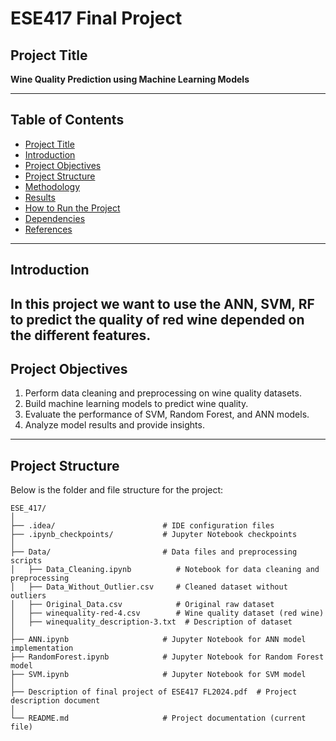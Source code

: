 # ESE417 Final Project

## Project Title  
**Wine Quality Prediction using Machine Learning Models**

---

## Table of Contents  
- [Project Title](#project-title)  
- [Introduction](#introduction)  
- [Project Objectives](#project-objectives)  
- [Project Structure](#project-structure)  
- [Methodology](#methodology)  
- [Results](#results)  
- [How to Run the Project](#how-to-run-the-project)  
- [Dependencies](#dependencies)  
- [References](#references)  

---

## Introduction  
 In this project we want to use the ANN, SVM, RF to predict the quality of red wine depended on the 
 different features. 
---

## Project Objectives  
1. Perform data cleaning and preprocessing on wine quality datasets.  
2. Build machine learning models to predict wine quality.  
3. Evaluate the performance of SVM, Random Forest, and ANN models.  
4. Analyze model results and provide insights.
---

## Project Structure  

Below is the folder and file structure for the project:

```plaintext
ESE_417/
│
├── .idea/                        # IDE configuration files
├── .ipynb_checkpoints/           # Jupyter Notebook checkpoints
│
├── Data/                         # Data files and preprocessing scripts
│   ├── Data_Cleaning.ipynb          # Notebook for data cleaning and preprocessing
│   ├── Data_Without_Outlier.csv     # Cleaned dataset without outliers
│   ├── Original_Data.csv            # Original raw dataset
│   ├── winequality-red-4.csv        # Wine quality dataset (red wine)
│   ├── winequality_description-3.txt  # Description of dataset
│
├── ANN.ipynb                     # Jupyter Notebook for ANN model implementation
├── RandomForest.ipynb            # Jupyter Notebook for Random Forest model
├── SVM.ipynb                     # Jupyter Notebook for SVM model
│
├── Description of final project of ESE417 FL2024.pdf  # Project description document
│
└── README.md                     # Project documentation (current file)
